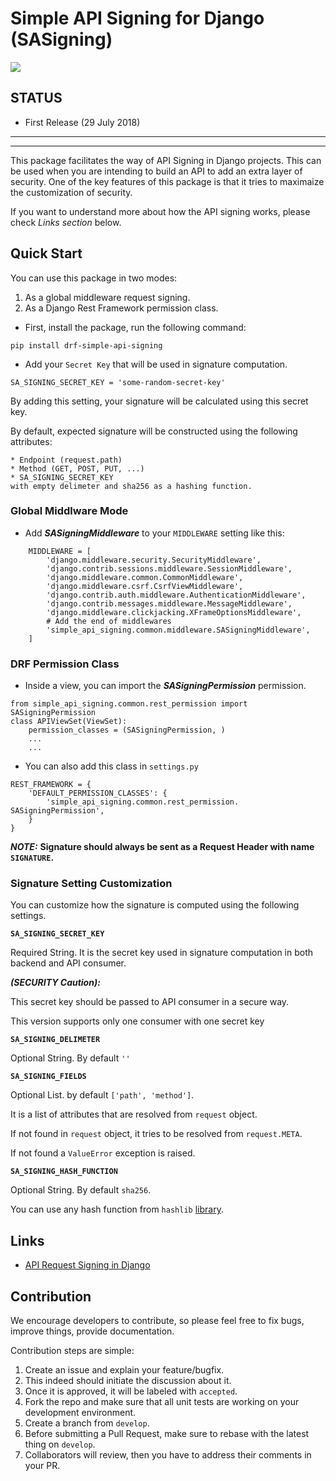 # Simple API Signing for Django (SASigning)
![](https://travis-ci.org/ahmedhosnycs/drf-simple-api-signing.svg?branch=master)

## STATUS
* First Release (29 July 2018)

-----------------------------------------------------------
-----------------------------------------------------------


This package facilitates the way of API Signing in Django projects. This can be used when you are intending to build an API to add an extra layer of security. One of the key features of this package is that it tries to maximaize the customization of security.

If you want to understand more about how the API signing works, please check *Links section* below.

## Quick Start
You can use this package in two modes:

1. As a global middleware request signing.
2. As a Django Rest Framework permission class.

* First, install the package, run the following command:
```
pip install drf-simple-api-signing
```

* Add your `Secret Key` that will be used in signature computation.
```
SA_SIGNING_SECRET_KEY = 'some-random-secret-key'
```

By adding this setting, your signature will be calculated using this secret key.


By default, expected signature will be constructed using the following attributes:

    * Endpoint (request.path)
    * Method (GET, POST, PUT, ...)
    * SA_SIGNING_SECRET_KEY
    with empty delimeter and sha256 as a hashing function.

### Global Middlware Mode


* Add ***SASigningMiddleware*** to your `MIDDLEWARE` setting like this:


```
    MIDDLEWARE = [
        'django.middleware.security.SecurityMiddleware',
        'django.contrib.sessions.middleware.SessionMiddleware',
        'django.middleware.common.CommonMiddleware',
        'django.middleware.csrf.CsrfViewMiddleware',
        'django.contrib.auth.middleware.AuthenticationMiddleware',
        'django.contrib.messages.middleware.MessageMiddleware',
        'django.middleware.clickjacking.XFrameOptionsMiddleware',
        # Add the end of middlewares
        'simple_api_signing.common.middleware.SASigningMiddleware',
    ]
```

### DRF Permission Class

* Inside a view, you can import the ***SASigningPermission*** permission.

```
from simple_api_signing.common.rest_permission import SASigningPermission
class APIViewSet(ViewSet):
    permission_classes = (SASigningPermission, )
    ...
    ...
```

* You can also add this class in `settings.py`

```
REST_FRAMEWORK = {
    'DEFAULT_PERMISSION_CLASSES': {
        'simple_api_signing.common.rest_permission. SASigningPermission',
    }
}
```


***NOTE:*** **Signature should always be sent as a Request Header with name `SIGNATURE`.**

### Signature Setting Customization

You can customize how the signature is computed using the following settings.



**`SA_SIGNING_SECRET_KEY`**

Required String. It is the secret key used in signature computation in both backend and API consumer.

***(SECURITY Caution):***

This secret key should be passed to API consumer in a secure way.

This version supports only one consumer with one secret key


**`SA_SIGNING_DELIMETER`**

Optional String. By default `''`

**`SA_SIGNING_FIELDS`**

Optional List. by default `['path', 'method']`.

It is a list of attributes that are resolved from `request` object.

If not found in `request` object, it tries to be resolved from `request.META`.

If not found a `ValueError` exception is raised.

**`SA_SIGNING_HASH_FUNCTION`**

Optional String. By default `sha256`.

You can use any hash function from `hashlib` [library](https://docs.python.org/3/library/hashlib.html).


## Links
* [API Request Signing in Django](https://medium.com/elements/api-request-signing-in-django-bc9389201871)

## Contribution

We encourage developers to contribute, so please feel free to fix bugs, improve things, provide documentation.

Contribution steps are simple:

1. Create an issue and explain your feature/bugfix.
2. This indeed should initiate the discussion about it.
3. Once it is approved, it will be labeled with `accepted`.
4. Fork the repo and make sure that all unit tests are working on your development environment.
5. Create a branch from `develop`.
6. Before submitting a Pull Request, make sure to rebase with the latest thing on `develop`.
7. Collaborators will review, then you have to address their comments in your PR.

